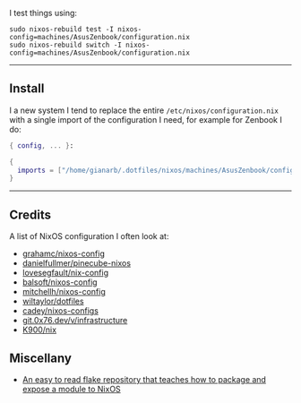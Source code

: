 I test things using:

```
sudo nixos-rebuild test -I nixos-config=machines/AsusZenbook/configuration.nix
sudo nixos-rebuild switch -I nixos-config=machines/AsusZenbook/configuration.nix
```

---

## Install

I a new system I tend to replace the entire `/etc/nixos/configuration.nix` with a single import of the configuration I need, for example for Zenbook I do:

```nix
{ config, ... }:

{
  imports = ["/home/gianarb/.dotfiles/nixos/machines/AsusZenbook/configuration.nix"];
}

```

---

## Credits

A list of NixOS configuration I often look at:

* [grahamc/nixos-config](https://github.com/grahamc/nixos-config)
* [danielfullmer/pinecube-nixos](https://github.com/danielfullmer/pinecube-nixos)
* [lovesegfault/nix-config](https://github.com/lovesegfault/nix-config)
* [balsoft/nixos-config](https://github.com/balsoft/nixos-config)
* [mitchellh/nixos-config](https://github.com/mitchellh/nixos-config)
* [wiltaylor/dotfiles](https://github.com/wiltaylor/dotfiles)
* [cadey/nixos-configs](https://tulpa.dev/cadey/nixos-configs)
* [git.0x76.dev/v/infrastructure](https://git.0x76.dev/v/infrastructure)
* [K900/nix](https://gitlab.com/K900/nix/-/tree/master)

## Miscellany

* [An easy to read flake repository that teaches how to package and expose a module to NixOS](https://git.sr.ht/~bwolf/learna.nix)
